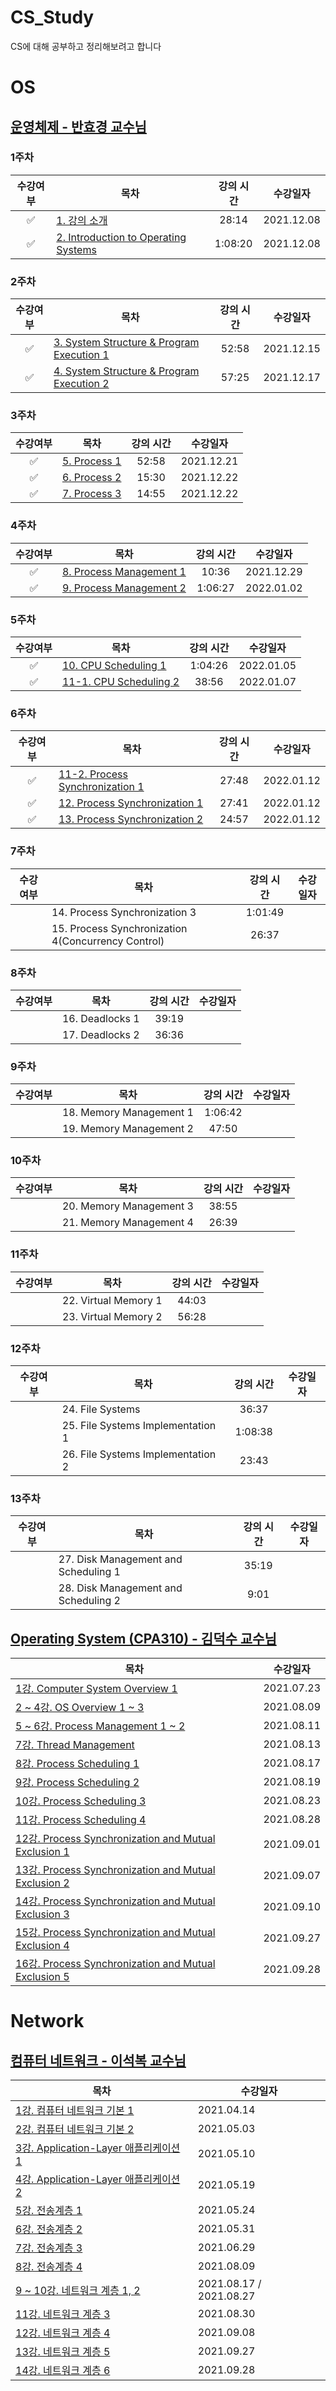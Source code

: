 # CS_Study

CS에 대해 공부하고 정리해보려고 합니다

# OS

## [운영체제 - 반효경 교수님](http://www.kocw.net/home/search/kemView.do?kemId=1046323)

### 1주차 

|수강여부|목차|강의 시간|수강일자|
|:---:|---|:---:|:---:|
|✅|[1. 강의 소개](https://github.com/ChaminLee/CS_Study/blob/main/OS/1.%20%EA%B0%95%EC%9D%98%20%EC%86%8C%EA%B0%9C.md)|28:14|2021.12.08|
|✅|[2. Introduction to Operating Systems](https://github.com/ChaminLee/CS_Study/blob/main/OS/2.%20Introduction%20to%20Operating%20Systems.md)|1:08:20|2021.12.08|

### 2주차 

|수강여부|목차|강의 시간|수강일자|
|:---:|---|:---:|:---:|
|✅|[3. System Structure & Program Execution 1](https://github.com/ChaminLee/CS_Study/blob/main/OS/3.%20System%20Structure%20%26%20Program%20Execution%201.md)|52:58|2021.12.15 |
|✅|[4. System Structure & Program Execution 2](https://github.com/ChaminLee/CS_Study/blob/main/OS/4.%20System%20Structure%20%26%20Program%20Execution%202.md)|57:25|2021.12.17 |

### 3주차 

|수강여부|목차|강의 시간|수강일자|
|:---:|---|:---:|:---:|
|✅|[5. Process 1](https://github.com/ChaminLee/CS_Study/blob/main/OS/5.%20Process%201.md)|52:58|2021.12.21|
|✅|[6. Process 2](https://github.com/ChaminLee/CS_Study/blob/main/OS/6.%20Process%202.md)|15:30|2021.12.22 |
|✅|[7. Process 3](https://github.com/ChaminLee/CS_Study/blob/main/OS/7.%20Process%203.md)|14:55|2021.12.22|

### 4주차 

|수강여부|목차|강의 시간|수강일자|
|:---:|---|:---:|:---:|
|✅|[8. Process Management 1](https://github.com/ChaminLee/CS_Study/blob/main/OS/8.%20Process%20Management%201.md)|10:36|2021.12.29|
|✅|[9. Process Management 2](https://github.com/ChaminLee/CS_Study/blob/main/OS/9.%20Process%20Management%202.md)|1:06:27| 2022.01.02|


### 5주차 

|수강여부|목차|강의 시간|수강일자|
|:---:|---|:---:|:---:|
|✅|[10. CPU Scheduling 1](https://github.com/ChaminLee/CS_Study/blob/main/OS/10.%20CPU%20Scheduling%201.md)|1:04:26|2022.01.05|
|✅|[11-1. CPU Scheduling 2](https://github.com/ChaminLee/CS_Study/blob/main/OS/11-1.%20CPU%20Scheduling%202.md)|38:56|2022.01.07|


### 6주차 

|수강여부|목차|강의 시간|수강일자|
|:---:|---|:---:|:---:|
|✅|[11-2. Process Synchronization 1](https://github.com/ChaminLee/CS_Study/blob/main/OS/11-2.%20Process%20Synchronization%201.md)|27:48|2022.01.12 |
|✅|[12. Process Synchronization 1](https://github.com/ChaminLee/CS_Study/blob/main/OS/12.%20Process%20Synchronization%201.md)|27:41|2022.01.12 |
|✅|[13. Process Synchronization 2](https://github.com/ChaminLee/CS_Study/blob/main/OS/13.%20Process%20Synchronization%202.md)|24:57|2022.01.12 |

### 7주차 

|수강여부|목차|강의 시간|수강일자|
|:---:|---|:---:|:---:|
||14. Process Synchronization 3|1:01:49| |
||15. Process Synchronization 4(Concurrency Control)|26:37| |


### 8주차 

|수강여부|목차|강의 시간|수강일자|
|:---:|---|:---:|:---:|
||16. Deadlocks 1|39:19| |
||17. Deadlocks 2|36:36| |

### 9주차 

|수강여부|목차|강의 시간|수강일자|
|:---:|---|:---:|:---:|
||18. Memory Management 1|1:06:42| |
||19. Memory Management 2|47:50| |

### 10주차 

|수강여부|목차|강의 시간|수강일자|
|:---:|---|:---:|:---:|
||20. Memory Management 3|38:55| |
||21. Memory Management 4|26:39| |

### 11주차 

|수강여부|목차|강의 시간|수강일자|
|:---:|---|:---:|:---:|
||22. Virtual Memory 1|44:03| |
||23. Virtual Memory 2|56:28| |

### 12주차 

|수강여부|목차|강의 시간|수강일자|
|:---:|---|:---:|:---:|
||24. File Systems|36:37| |
||25. File Systems Implementation 1|1:08:38| |
||26. File Systems Implementation 2|23:43| |

### 13주차 

|수강여부|목차|강의 시간|수강일자|
|:---:|---|:---:|:---:|
||27. Disk Management and Scheduling 1|35:19| ||
||28. Disk Management and Scheduling 2|9:01| ||

## [Operating System (CPA310) - 김덕수 교수님](https://www.youtube.com/playlist?list=PLBrGAFAIyf5rby7QylRc6JxU5lzQ9c4tN)

|목차|수강일자|
|--|--|
| [1강. Computer System Overview 1](https://leechamin.tistory.com/503) |2021.07.23|
| [2 ~ 4강. OS Overview 1 ~ 3](https://leechamin.tistory.com/508?category=1012929) |2021.08.09|
| [5 ~ 6강. Process Management 1 ~ 2](https://leechamin.tistory.com/516#%ED%--%--%EB%A-%-C%EC%--%B-%EC%-A%A-%EC%-D%--%--%EC%--%--%ED%--%-C)| 2021.08.11 |
| [7강. Thread Management](https://leechamin.tistory.com/517) |2021.08.13|
| [8강. Process Scheduling 1](https://leechamin.tistory.com/520)|2021.08.17|
| [9강. Process Scheduling 2](https://leechamin.tistory.com/525)|2021.08.19|
| [10강. Process Scheduling 3](https://leechamin.tistory.com/526)|2021.08.23|
| [11강. Process Scheduling 4](https://leechamin.tistory.com/530)|2021.08.28|
| [12강. Process Synchronization and Mutual Exclusion 1](https://leechamin.tistory.com/533)|2021.09.01|
| [13강. Process Synchronization and Mutual Exclusion 2](https://leechamin.tistory.com/537)|2021.09.07|
| [14강. Process Synchronization and Mutual Exclusion 3](https://leechamin.tistory.com/542)|2021.09.10|
| [15강. Process Synchronization and Mutual Exclusion 4](https://leechamin.tistory.com/544)|2021.09.27|
| [16강. Process Synchronization and Mutual Exclusion 5](https://leechamin.tistory.com/546)|2021.09.28|







# Network

## [컴퓨터 네트워크 - 이석복 교수님](http://www.kocw.net/home/cview.do?mty=p&kemId=1169634)

|목차|수강일자|
|--|--|
| [1강. 컴퓨터 네트워크 기본 1](https://leechamin.tistory.com/430) |2021.04.14|
| [2강. 컴퓨터 네트워크 기본 2](https://leechamin.tistory.com/440) |2021.05.03|
| [3강. Application-Layer 애플리케이션 1](https://leechamin.tistory.com/445) |2021.05.10|
| [4강. Application-Layer 애플리케이션 2](https://leechamin.tistory.com/447) |2021.05.19|
| [5강. 전송계층 1](https://leechamin.tistory.com/451) |2021.05.24|
| [6강. 전송계층 2](https://leechamin.tistory.com/454) |2021.05.31|
| [7강. 전송계층 3](https://leechamin.tistory.com/482) |2021.06.29|
| [8강. 전송계층 4](https://leechamin.tistory.com/511) |2021.08.09|
| [9 ~ 10강. 네트워크 계층 1, 2](https://leechamin.tistory.com/529) |2021.08.17 / 2021.08.27 |
| [11강. 네트워크 계층 3](https://leechamin.tistory.com/531) |2021.08.30|
| [12강. 네트워크 계층 4](https://leechamin.tistory.com/538) |2021.09.08|
| [13강. 네트워크 계층 5](https://leechamin.tistory.com/545) |2021.09.27|
| [14강. 네트워크 계층 6](https://leechamin.tistory.com/547) |2021.09.28|

